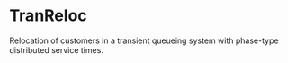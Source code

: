 # TranReloc
 Relocation of customers in a transient queueing system with phase-type distributed service times.
